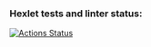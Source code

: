 ### Hexlet tests and linter status:
[![Actions Status](https://github.com/gaivanchi/frontend-project-44/workflows/hexlet-check/badge.svg)](https://github.com/gaivanchi/frontend-project-44/actions)